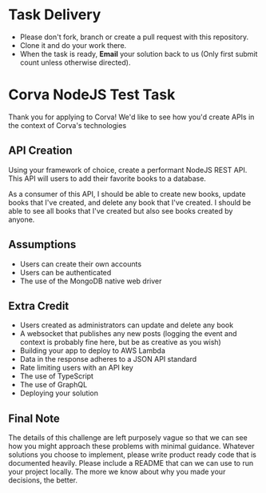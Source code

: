 # Task Delivery

* Please don't fork, branch or create a pull request with this repository. 
* Clone it and do your work there.
* When the task is ready, **Email** your solution back to us (Only first submit count unless otherwise directed).

# Corva NodeJS Test Task

Thank you for applying to Corva! We'd like to see how you'd create APIs in the context of Corva's technologies

## API Creation

Using your framework of choice, create a performant NodeJS REST API. This API will users to add their favorite books to a database.

As a consumer of this API, I should be able to create new books, update books that I've created, and delete any book that I've created. I should be able to see all books that I've created but also see books created by anyone.

## Assumptions

- Users can create their own accounts
- Users can be authenticated
- The use of the MongoDB native web driver

## Extra Credit

- Users created as administrators can update and delete any book
- A websocket that publishes any new posts (logging the event and context is probably fine here, but be as creative as you wish)
- Building your app to deploy to AWS Lambda
- Data in the response adheres to a JSON API standard
- Rate limiting users with an API key
- The use of TypeScript
- The use of GraphQL
- Deploying your solution

## Final Note

The details of this challenge are left purposely vague so that we can see how you might approach these problems with minimal guidance. Whatever solutions you choose to implement, please write product ready code that is documented heavily. Please include a README that can we can use to run your project locally. The more we know about why you made your decisions, the better.
